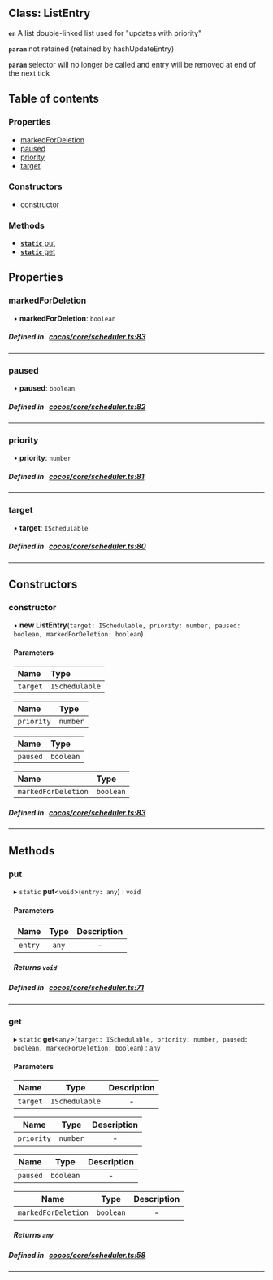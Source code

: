 
## Class: ListEntry







**`en`** A list double-linked list used for "updates with priority"




**`param`** not retained (retained by hashUpdateEntry)






**`param`** selector will no longer be called and entry will be removed at end of the next tick



<div class="table-of-content">
<h2>Table of contents</h2>


### Properties

- [ markedForDeletion](#markedForDeletion)
- [ paused](#paused)
- [ priority](#priority)
- [ target](#target)

### Constructors

- [ constructor](#constructor)

### Methods

- [ **`static`**  put](#put)
- [ **`static`**  get](#get)
</div>

## Properties


### markedForDeletion
<div style="margin-left: 10px;">




•  **markedForDeletion**:
`boolean` 
</div>

##### Defined in &nbsp;   [cocos/core/scheduler.ts:83](https://github.com/cocos-creator/engine/blob/c7bf6b8a9/cocos/core/scheduler.ts#L83)&nbsp;


___


### paused
<div style="margin-left: 10px;">




•  **paused**:
`boolean` 
</div>

##### Defined in &nbsp;   [cocos/core/scheduler.ts:82](https://github.com/cocos-creator/engine/blob/c7bf6b8a9/cocos/core/scheduler.ts#L82)&nbsp;


___


### priority
<div style="margin-left: 10px;">




•  **priority**:
`number` 
</div>

##### Defined in &nbsp;   [cocos/core/scheduler.ts:81](https://github.com/cocos-creator/engine/blob/c7bf6b8a9/cocos/core/scheduler.ts#L81)&nbsp;


___


### target
<div style="margin-left: 10px;">




•  **target**:
`ISchedulable` 
</div>

##### Defined in &nbsp;   [cocos/core/scheduler.ts:80](https://github.com/cocos-creator/engine/blob/c7bf6b8a9/cocos/core/scheduler.ts#L80)&nbsp;


___

<!---->
## Constructors


### constructor
<div style="margin-left: 10px;">

• **new ListEntry**(`target: ISchedulable, priority: number, paused: boolean, markedForDeletion: boolean`)

#### Parameters
| Name | Type |
| :------ | :------ |
| `target` | `ISchedulable` |





| Name | Type |
| :------ | :------ |
| `priority` | `number` |





| Name | Type |
| :------ | :------ |
| `paused` | `boolean` |





| Name | Type |
| :------ | :------ |
| `markedForDeletion` | `boolean` |





</div>

##### Defined in &nbsp;   [cocos/core/scheduler.ts:83](https://github.com/cocos-creator/engine/blob/c7bf6b8a9/cocos/core/scheduler.ts#L83)&nbsp;


---

<!---->
## Methods

### put
<div style="margin-left: 10px;">

▸ `static`  **put**<`void`\>(`entry: any`) : `void`




<!---->
<!--    #### Returns `void` -->
<!---->

#### Parameters

| Name | Type | Description |
| :------: | :------: | :------: |
| `entry` | `any` | - |



##### Returns `void`




</div>

##### Defined in &nbsp;   [cocos/core/scheduler.ts:71](https://github.com/cocos-creator/engine/blob/c7bf6b8a9/cocos/core/scheduler.ts#L71)&nbsp;
___
### get
<div style="margin-left: 10px;">

▸ `static`  **get**<`any`\>(`target: ISchedulable, priority: number, paused: boolean, markedForDeletion: boolean`) : `any`




<!---->
<!--    #### Returns `any` -->
<!---->

#### Parameters

| Name | Type | Description |
| :------: | :------: | :------: |
| `target` | `ISchedulable` | - |

| Name | Type | Description |
| :------: | :------: | :------: |
| `priority` | `number` | - |

| Name | Type | Description |
| :------: | :------: | :------: |
| `paused` | `boolean` | - |

| Name | Type | Description |
| :------: | :------: | :------: |
| `markedForDeletion` | `boolean` | - |



##### Returns `any`




</div>

##### Defined in &nbsp;   [cocos/core/scheduler.ts:58](https://github.com/cocos-creator/engine/blob/c7bf6b8a9/cocos/core/scheduler.ts#L58)&nbsp;
___
<!---->



